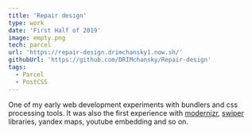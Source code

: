 ```yaml
---
title: 'Repair design'
type: work
date: 'First Half of 2019'
image: empty.png
tech: parcel
url: 'https://repair-design.drimchansky1.now.sh/'
githubUrl: 'https://github.com/DRIMchansky/Repair-design'
tags:
  - Parcel
  - PostCSS
---
```


One of my early web development experiments with bundlers and css processing tools. It was also the first experience with [modernizr](https://modernizr.com/), [swiper](https://swiperjs.com/) libraries, yandex maps, youtube embedding and so on.
